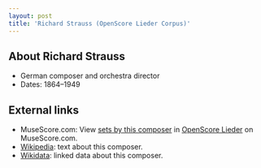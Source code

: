 ```yaml
---
layout: post
title: 'Richard Strauss (OpenScore Lieder Corpus)'
---
```


## About Richard Strauss

- German composer and orchestra director
- Dates: 1864–1949

## External links

- MuseScore.com: View [sets by this composer] in [OpenScore Lieder] on MuseScore.com.
- [Wikipedia]: text about this composer.
- [Wikidata]: linked data about this composer.

[Wikipedia]: https://en.wikipedia.org/wiki/Richard_Strauss
[Wikidata]: https://www.wikidata.org/wiki/Q13894
[sets by this composer]: https://musescore.com/openscore-lieder-corpus/sets?order=title&text=Strauss,+Richard
[OpenScore Lieder]: https://musescore.com/openscore-lieder-corpus

